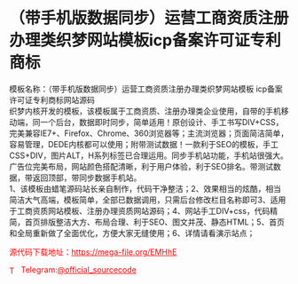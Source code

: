 # （带手机版数据同步）运营工商资质注册办理类织梦网站模板icp备案许可证专利商标

模板名称：（带手机版数据同步）运营工商资质注册办理类织梦网站模板 icp备案许可证专利商标网站源码<br>织梦内核开发的模板，该模板属于工商资质、注册办理类企业使用，自带的手机移动端，同一个后台，数据即时同步，简单适用！原创设计、手工书写DIV+CSS，完美兼容IE7+、Firefox、Chrome、360浏览器等；主流浏览器；页面简洁简单，容易管理，DEDE内核都可以使用；附带测试数据！一款利于SEO的模板，手工CSS+DIV，图片ALT，H系列标签已合理运用。同步手机站功能，手机站很强大。广告位完美布局，网站颜色搭配清晰，利于用户体验，利于SEO排名。带测试数据，带返回顶部，带同步数据手机站。<br>1、该模板由蜡笔源码站长亲自制作，代码干净整洁；2、效果相当的炫酷，相当简洁大气高端，模板简单，全部已数据调用，只需后台修改栏目名称即可3、适用于工商资质网站模板、注册办理资质网站源码；4、网站手工DIV+css，代码精简，首页排版整洁大方、布局合理、利于SEO、图文并茂、静态HTML；5、首页和全局重新做了全面优化，方便大家无缝使用；6、详情请看演示站点；<br>


<p style="color: red;">源代码下载地址：<a href="https://mega-file.org/EMHhE" style="color: red;">https://mega-file.org/EMHhE</a></p><p style="color: red;"><img src="https://cdn-icons-png.flaticon.com/512/2111/2111646.png" alt="Telegram Icon" style="width: 16px; vertical-align: middle; margin-right: 5px;">Telegram:<a href="https://t.me/official_sourcecode" style="color: red;">@official_sourcecode</a></p>